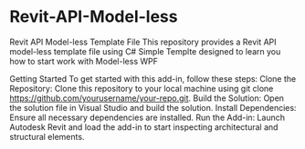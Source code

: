 # Revit-API-Model-less
Revit API Model-less Template File
This repository provides a Revit API model-less  template file using C# 
Simple Templte designed to learn you how to start work with Model-less WPF 



Getting Started
    To get started with this add-in, follow these steps:
    Clone the Repository: Clone this repository to your local machine using git clone https://github.com/yourusername/your-repo.git.
    Build the Solution: Open the solution file in Visual Studio and build the solution.
    Install Dependencies: Ensure all necessary dependencies are installed.
    Run the Add-in: Launch Autodesk Revit and load the add-in to start inspecting architectural and structural elements.


